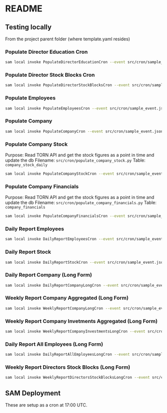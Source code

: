 # README

## Testing locally

From the project parent folder (where template.yaml resides)

### Populate Director Education Cron

```sh
sam local invoke PopulateDirectorEducationCron --event src/cron/sample_event.json
```

### Populate Director Stock Blocks Cron

```sh
sam local invoke PopulateDirectorStockBlocksCron --event src/cron/sample_event.json
```

### Populate Employees

```sh
sam local invoke PopulateEmployeesCron --event src/cron/sample_event.json
```

### Populate Company

```sh
sam local invoke PopulateCompanyCron --event src/cron/sample_event.json
```

### Populate Company Stock

Purpose: Read TORN API and get the stock figures as a point in time and update the db
Filename: `src/cron/populate_company_stock.py`
Table: `company_stock_daily`

```sh
sam local invoke PopulateCompanyStockCron --event src/cron/sample_event.json
```

### Populate Company Financials

Purpose: Read TORN API and get the stock figures as a point in time and update the db
Filename: `src/cron/populate_company_financials.py`
Table: `company_financials`

```sh
sam local invoke PopulateCompanyFinancialsCron --event src/cron/sample_event.json
```

### Daily Report Employees

```sh
sam local invoke DailyReportEmployeesCron --event src/cron/sample_event.json
```

### Daily Report Stock

```sh
sam local invoke DailyReportStockCron --event src/cron/sample_event.json
```

### Daily Report Company (Long Form)

```sh
sam local invoke DailyReportCompanyLongCron --event src/cron/sample_event.json
```

### Weekly Report Company Aggregated (Long Form)

```sh
sam local invoke WeeklyReportCompanyLongCron --event src/cron/sample_event.json
```

### Weekly Report Company Invetments Aggregated (Long Form)

```sh
sam local invoke WeeklyReportCompanyInvestmentsLongCron --event src/cron/sample_event.json
```

### Daily Report All Employees (Long Form)

```sh
sam local invoke DailyReportAllEmployeesLongCron --event src/cron/sample_event.json
```

### Weekly Report Directors Stock Blocks (Long Form)

```sh
sam local invoke WeeklyReportDirectorsStockBlocksLongCron --event src/cron/sample_event.json
```


## SAM Deployment

These are setup as a cron at 17:00 UTC.